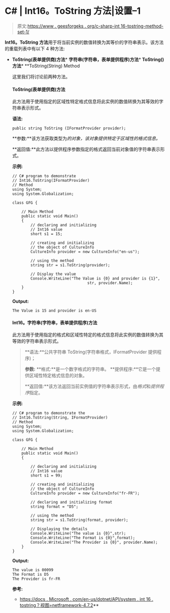 # C# | Int16。ToString 方法|设置–1

> 原文:[https://www . geesforgeks . org/c-sharp-int 16-tostring-method-set-1/](https://www.geeksforgeeks.org/c-sharp-int16-tostring-method-set-1/)

**Int16。ToString 方法**用于将当前实例的数值转换为其等价的字符串表示。该方法的重载列表中有以下 4 种方法:

*   **ToString(表单提供商)方法***   **字符串(字符串，表单提供程序)方法***   **ToString()方法***   **ToString(String) Method

    这里我们将讨论前两种方法。

    #### ToString(表单提供商)方法

    此方法用于使用指定的区域性特定格式信息将此实例的数值转换为其等效的字符串表示形式。

    **语法:**

    ```
    public string ToString (IFormatProvider provider);
    ```

    **参数:**该方法获取类型为*的对象，该对象提供特定于区域性的格式信息。*

    **返回值:**此方法以提供程序参数指定的格式返回当前对象值的字符串表示形式。

    **示例:**

    ```
    // C# program to demonstrate
    // Int16.ToString(IFormatProvider)
    // Method
    using System;
    using System.Globalization;

    class GFG {

        // Main Method
        public static void Main()
        {
            // declaring and initializing
            // Int16 value
            short s1 = 15;

            // creating and initializing
            // the object of CultureInfo
            CultureInfo provider = new CultureInfo("en-us");

            // using the method
            string str = s1.ToString(provider);

            // Display the value
            Console.WriteLine("The Value is {0} and provider is {1}",
                                     str, provider.Name);
        }
    }
    ```

    **Output:**

    ```
    The Value is 15 and provider is en-US

    ```

    #### Int16。字符串(字符串，表单提供程序)方法

    此方法用于使用指定的格式和区域性特定的格式信息将此实例的数值转换为其等效的字符串表示形式。

    > **语法:**公共字符串 ToString(字符串格式，IFormatProvider 提供程序)；
    > 
    > **参数:**
    > **格式:**是一个数字格式的字符串。
    > **提供程序:**它是一个提供区域性特定格式信息的对象。
    > 
    > **返回值:**该方法返回当前实例值的字符串表示形式，由*格式*和*提供程序*指定。

    **示例:**

    ```
    // C# program to demonstrate the
    // Int16.ToString(String, IFormatProvider)
    // Method
    using System;
    using System.Globalization;

    class GFG {

        // Main Method
        public static void Main()
        {

            // declaring and initializing
            // Int16 value
            short s1 = 99;

            // creating and initializing
            // the object of CultureInfo
            CultureInfo provider = new CultureInfo("fr-FR");

            // declaring and initializing format
            string format = "D5";

            // using the method
            string str = s1.ToString(format, provider);

            // Displaying the details
            Console.WriteLine("The value is {0}",str);
            Console.WriteLine("The Format is {0}",format);
            Console.WriteLine("The Provider is {0}", provider.Name);
        }
    }
    ```

    **Output:**

    ```
    The value is 00099
    The Format is D5
    The Provider is fr-FR

    ```

    **参考:**

    *   [https://docs . Microsoft . com/en-us/dotnet/API/system . int 16 . tostring？视图=netframework-4.7.2](https://docs.microsoft.com/en-us/dotnet/api/system.int16.tostring?view=netframework-4.7.2)**